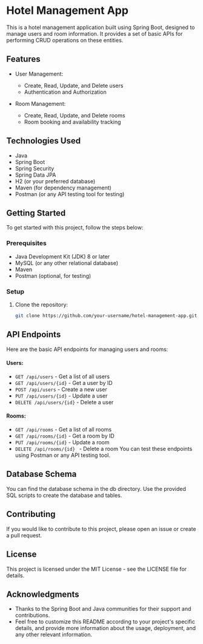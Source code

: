 # Hotel Management App

This is a hotel management application built using Spring Boot, designed to manage users and room information. It provides a set of basic APIs for performing CRUD operations on these entities.

## Features

- User Management:
  - Create, Read, Update, and Delete users
  - Authentication and Authorization

- Room Management:
  - Create, Read, Update, and Delete rooms
  - Room booking and availability tracking

## Technologies Used

- Java
- Spring Boot
- Spring Security
- Spring Data JPA
- H2 (or your preferred database)
- Maven (for dependency management)
- Postman (or any API testing tool for testing)

## Getting Started

To get started with this project, follow the steps below:

### Prerequisites

- Java Development Kit (JDK) 8 or later
- MySQL (or any other relational database)
- Maven
- Postman (optional, for testing)

### Setup

1. Clone the repository:

   ```bash
   git clone https://github.com/your-username/hotel-management-app.git

 ## API Endpoints
Here are the basic API endpoints for managing users and rooms:

#### Users:

* `GET /api/users` - Get a list of all users
* `GET /api/users/{id}` - Get a user by ID
* `POST /api/users` - Create a new user
* `PUT /api/users/{id}` - Update a user
* `DELETE /api/users/{id}` - Delete a user
#### Rooms:

* `GET /api/rooms` - Get a list of all rooms
* `GET /api/rooms/{id}` - Get a room by ID
* `PUT /api/rooms/{id}` - Update a room
* `DELETE /api/rooms/{id} ` - Delete a room
You can test these endpoints using Postman or any API testing tool.
## Database Schema
You can find the database schema in the db directory. Use the provided SQL scripts to create the database and tables.
## Contributing
If you would like to contribute to this project, please open an issue or create a pull request.
## License
This project is licensed under the MIT License - see the LICENSE file for details.

## Acknowledgments
* Thanks to the Spring Boot and Java communities for their support and contributions.
* Feel free to customize this README according to your project's specific details, and provide more information about the usage, deployment, and any other relevant information.



















   
